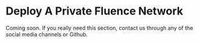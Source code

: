 # Deploy A Private Fluence Network

Coming soon. If you really need this section, contact us through any of the social media channels or Github.

